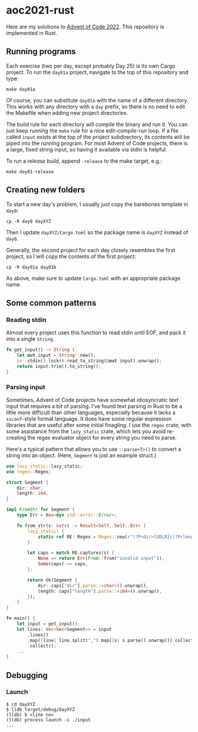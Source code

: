 # aoc2021-rust

Here are my solutions to [Advent of Code 2022](https://adventofcode.com/2022). This repository is implemented in Rust.

## Running programs

Each exercise (two per day, except probably Day 25) is its own Cargo project. To run the `day01a` project, navigate to the top of this repository and type:

```
make day01a
```

Of course, you can substitute `day01a` with the name of a different directory. This works with any directory with a `day` prefix, so there is no need to edit the Makefile when adding new project directories.

The build rule for each directory will compile the binary and run it. You can just keep running the `make` rule for a nice edit-compile-run loop. If a file called `input` exists at the top of the project subdirectory, its contents will be piped into the running program. For most Advent of Code projects, there is a large, fixed string input, so having it available via stdin is helpful.

To run a *release build*, append `-release` to the make target, e.g.:

```
make day01-release
```

## Creating new folders

To start a new day's problem, I usually just copy the barebones template in `day0`:

```
cp -R day0 dayXYZ
```

Then I update `dayXYZ/Cargo.toml` so the package name is `dayXYZ` instead of `day0`.

Generally, the second project for each day closely resembles the first project, so I will copy the contents of the first project:

```
cp -R day01a day01b
```

As above, make sure to update `Cargo.toml` with an appropriate package name.

## Some common patterns

### Reading stdin

Almost every project uses this function to read stdin until EOF, and pack it into a single `String`.


```rust
fn get_input() -> String {
    let mut input = String::new();
    io::stdin().lock().read_to_string(&mut input).unwrap();
    return input.trim().to_string();
}
```

### Parsing input

Sometimes, Advent of Code projects have somewhat idiosyncratic text input that requires a bit of parsing. I've found text parsing in Rust to be a little more difficult than other languages, especially because it lacks a `sscanf`-style format language. It does have some regular expression libraries that are useful after some initial finagling. I use the `regex` crate, with some assistance from the `lazy_static` crate, which lets you avoid re-creating the regex evaluator object for every string you need to parse.

Here's a typical pattern that allows you to use `::parse<T>()` to convert a string into an object. (Here, `Segment` is just an example struct.)

```rust
use lazy_static::lazy_static;
use regex::Regex;

struct Segment {
    dir: char,
    length: i64,
}

impl FromStr for Segment {
    type Err = Box<dyn std::error::Error>;

    fn from_str(s: &str) -> Result<Self, Self::Err> {
        lazy_static! {
            static ref RE: Regex = Regex::new(r"(?P<dir>[UDLR])(?P<length>\d+)").unwrap();
        }

        let caps = match RE.captures(s) {
            None => return Err(From::from("invalid input")),
            Some(caps) => caps,
        };

        return Ok(Segment {
            dir: caps["dir"].parse::<char>().unwrap(),
            length: caps["length"].parse::<i64>().unwrap(),
        });
    }
}

fn main() {
    let input = get_input();
    let lines: Vec<Vec<Segment>> = input
        .lines()
        .map(|line| line.split(",").map(|s| s.parse().unwrap()).collect())
        .collect();
    ...
}
```

## Debugging

### Launch

```
$ cd dayXYZ
$ lldb target/debug/dayXYZ
(lldb) b <line no>
(lldb) process launch -i ./input
...
```
